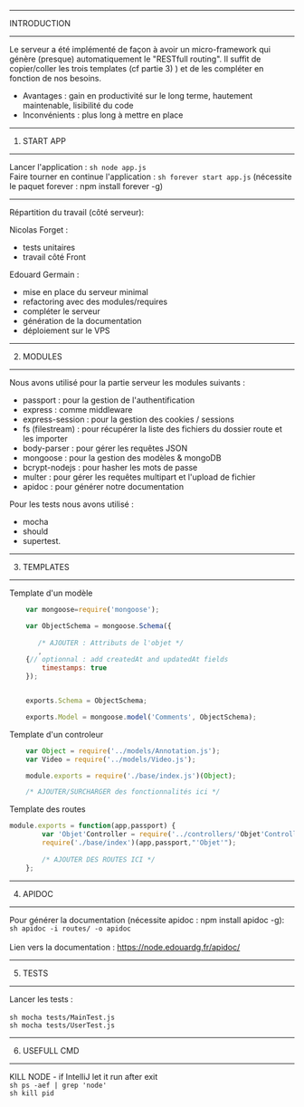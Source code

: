 ***********
INTRODUCTION
***********

Le serveur a été implémenté de façon à avoir un micro-framework qui génère (presque) automatiquement le "RESTfull routing".
Il suffit de copier/coller les trois templates (cf partie 3) ) et de les compléter en fonction de nos besoins.
- Avantages : gain en productivité sur le long terme, hautement maintenable, lisibilité du code
- Inconvénients : plus long à mettre en place

***********
1) START APP
***********

Lancer l'application : ```sh node app.js```
<br/>
Faire tourner en continue l'application  : ```sh forever start app.js``` (nécessite le paquet forever : npm install forever -g)
***********

Répartition du travail (côté serveur):

Nicolas Forget : 
- tests unitaires
- travail côté Front

Edouard Germain : 
- mise en place du serveur minimal
- refactoring avec des modules/requires
- compléter le serveur
- génération de la documentation
- déploiement sur le VPS

***********
2) MODULES
***********

Nous avons utilisé pour la partie serveur les modules suivants :
- passport : pour la gestion de l'authentification
- express : comme middleware 
- express-session : pour la gestion des cookies / sessions
- fs (filestream) : pour récupérer la liste des fichiers du dossier route et les importer
- body-parser : pour gérer les requêtes JSON
- mongoose : pour la gestion des modèles & mongoDB
- bcrypt-nodejs : pour hasher les mots de passe
- multer : pour gérer les requêtes multipart et l'upload de fichier
- apidoc : pour générer notre documentation 


Pour les tests nous avons utilisé : 
- mocha 
- should 
- supertest.


***********
3) TEMPLATES
***********

Template d'un modèle

```js
    var mongoose=require('mongoose');

    var ObjectSchema = mongoose.Schema({
       
       /* AJOUTER : Attributs de l'objet */
       ,
    {// optionnal : add createdAt and updatedAt fields
        timestamps: true
    });


    exports.Schema = ObjectSchema;

    exports.Model = mongoose.model('Comments', ObjectSchema);
```
Template d'un controleur 

```js
    var Object = require('../models/Annotation.js');
    var Video = require('../models/Video.js');

    module.exports = require('./base/index.js')(Object);

    /* AJOUTER/SURCHARGER des fonctionnalités ici */
```

Template des routes 

```js
module.exports = function(app,passport) {
        var 'Objet'Controller = require('../controllers/'Objet'Controller.js');
        require('./base/index')(app,passport,"'Objet'");
    
        /* AJOUTER DES ROUTES ICI */
    };
```
***********
4) APIDOC
***********

Pour générer la documentation (nécessite apidoc : npm install apidoc -g):
```sh apidoc -i routes/ -o apidoc```
<br/><br/>
Lien vers la documentation : https://node.edouardg.fr/apidoc/


***********
5) TESTS
***********
Lancer les tests : <br/><br/>
```sh mocha tests/MainTest.js``` <br/>
```sh mocha tests/UserTest.js```


***********
6) USEFULL CMD
***********
 KILL NODE - if IntelliJ let it run after exit<br/>
```sh ps -aef | grep 'node'``` <br/>
```sh kill pid```